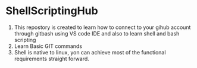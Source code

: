 # ShellScriptingHub
1) This repostory is created to learn how to connect to your gihub account through gitbash using VS code IDE and also to learn shell and bash scripting
2) Learn Basic GIT commands
3) Shell is native to linux, yon can achieve most of the functional  requirements straight forward.